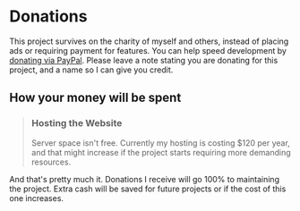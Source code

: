 # Donations
This project survives on the charity of myself and others, instead of placing ads or requiring payment for features. You can help speed development by [donating via PayPal](https://www.paypal.me/TheAlmic/1). Please leave a note stating you are donating for this project, and a name so I can give you credit.

## How your money will be spent
> ### Hosting the Website
> Server space isn't free. Currently my hosting is costing $120 per year, and that might increase if the project starts requiring more demanding resources.

And that's pretty much it. Donations I receive will go 100% to maintaining the project. Extra cash will be saved for future projects or if the cost of this one increases.
